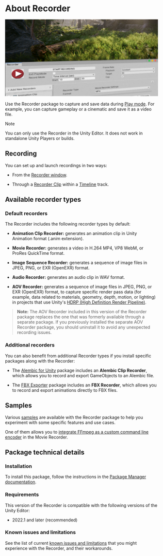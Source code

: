# About Recorder

![Recorder](Images/RecorderSplash.png)

Use the Recorder package to capture and save data during [Play mode](https://docs.unity3d.com/Manual/GameView.html). For example, you can capture gameplay or a cinematic and save it as a video file.

>[!NOTE]
>You can only use the Recorder in the Unity Editor. It does not work in standalone Unity Players or builds.

## Recording

You can set up and launch recordings in two ways:

- From the [Recorder window](RecordingRecorderWindow.md).

- Through a [Recorder Clip](RecordingTimelineTrack.md) within a [Timeline](https://docs.unity3d.com/Packages/com.unity.timeline@latest) track.

## Available recorder types

### Default recorders

The Recorder includes the following recorder types by default:

* **Animation Clip Recorder:** generates an animation clip in Unity Animation format (.anim extension).

* **Movie Recorder:** generates a video in H.264 MP4, VP8 WebM, or ProRes QuickTime format.

* **Image Sequence Recorder:** generates a sequence of image files in JPEG, PNG, or EXR (OpenEXR) format.

* **Audio Recorder:** generates an audio clip in WAV format.

* **AOV Recorder:** generates a sequence of image files in JPEG, PNG, or EXR (OpenEXR) format, to capture specific render pass data (for example, data related to materials, geometry, depth, motion, or lighting) in projects that use Unity's [HDRP (High Definition Render Pipeline)](https://docs.unity3d.com/Packages/com.unity.render-pipelines.high-definition@latest).

>**Note:** The AOV Recorder included in this version of the Recorder package replaces the one that was formerly available through a separate package. If you previously installed the separate AOV Recorder package, you should uninstall it to avoid any unexpected recording issues.


### Additional recorders

You can also benefit from additional Recorder types if you install specific packages along with the Recorder:

* The [Alembic for Unity](https://docs.unity3d.com/Packages/com.unity.formats.alembic@latest) package includes an **Alembic Clip Recorder**, which allows you to record and export GameObjects to an Alembic file.

* The [FBX Exporter](https://docs.unity3d.com/Packages/com.unity.formats.fbx@latest) package includes an **FBX Recorder**, which allows you to record and export animations directly to FBX files.


## Samples

Various [samples](samples.md) are available with the Recorder package to help you experiment with some specific features and use cases.

One of them allows you to [integrate FFmpeg as a custom command line encoder](samples-custom-encoder.md) in the Movie Recorder.


## Package technical details

### Installation

To install this package, follow the instructions in the [Package Manager documentation](https://docs.unity3d.com/Manual/upm-ui-install.html).

### Requirements

This version of the Recorder is compatible with the following versions of the Unity Editor:

* 2022.1 and later (recommended)

### Known issues and limitations

See the list of current [known issues and limitations](KnownIssues.md) that you might experience with the Recorder, and their workarounds.
